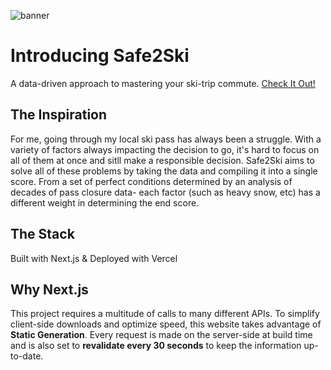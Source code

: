 ![banner](https://github.com/lil-j/Safe2Ski/blob/master/public/banner.png?raw=true)
# Introducing Safe2Ski
A data-driven approach to mastering your ski-trip commute. [Check It Out!](https://safe2ski.lilj.dev)
## The Inspiration
For me, going through my local ski pass has always been a struggle. With a variety of factors always impacting the decision to go, it's hard to focus on all of them at once and sitll make a responsible decision. Safe2Ski aims to solve all of these problems by taking the data and compiling it into a single score. From a set of perfect conditions determined by an analysis of decades of pass closure data- each factor (such as heavy snow, etc) has a different weight in determining the end score.
## The Stack
Built with Next.js & Deployed with Vercel
## Why Next.js
This project requires a multitude of calls to many different APIs. To simplify client-side downloads and optimize speed, this website takes advantage of **Static Generation**. Every request is made on the server-side at build time and is also set to **revalidate every 30 seconds** to keep the information up-to-date.
